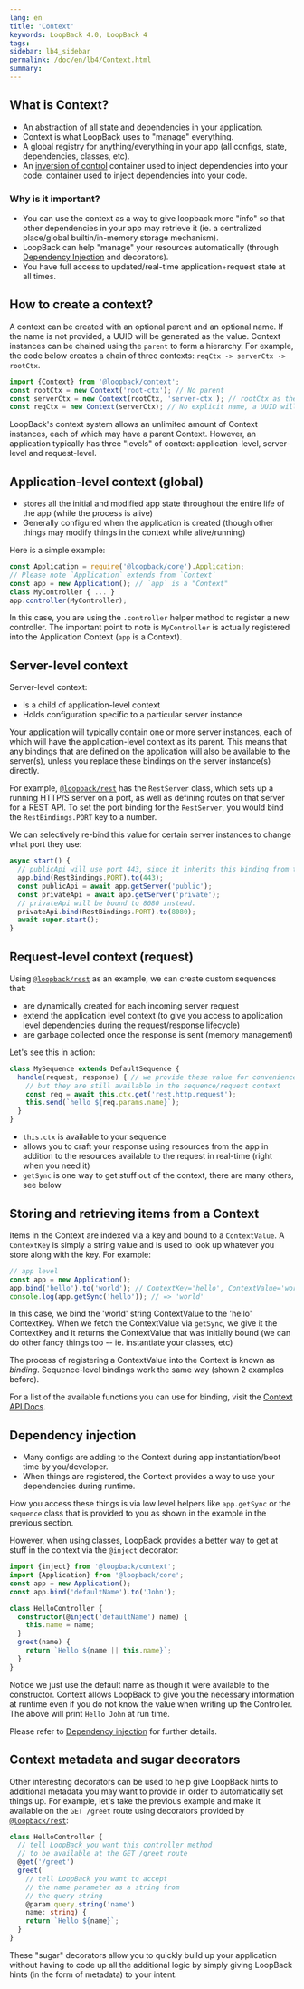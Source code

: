 ```yaml
---
lang: en
title: 'Context'
keywords: LoopBack 4.0, LoopBack 4
tags:
sidebar: lb4_sidebar
permalink: /doc/en/lb4/Context.html
summary:
---
```


## What is Context?

- An abstraction of all state and dependencies in your application.
- Context is what LoopBack uses to "manage" everything.
- A global registry for anything/everything in your app (all configs, state,
dependencies, classes, etc).
- An [inversion of control](https://en.wikipedia.org/wiki/Inversion_of_control) container used to inject dependencies into your code. container used to inject dependencies into your code.

### Why is it important?

- You can use the context as a way to give loopback more "info" so that other
dependencies in your app may retrieve it (ie. a centralized place/global
builtin/in-memory storage mechanism).
- LoopBack can help "manage" your resources automatically (through
[Dependency Injection](Dependency-injection.html) and decorators).
- You have full access to updated/real-time application+request state at all
times.

## How to create a context?

A context can be created with an optional parent and an optional name. If the
name is not provided, a UUID will be generated as the value. Context instances
can be chained using the `parent` to form a hierarchy. For example, the code
below creates a chain of three contexts: `reqCtx -> serverCtx -> rootCtx`.

```ts
import {Context} from '@loopback/context';
const rootCtx = new Context('root-ctx'); // No parent
const serverCtx = new Context(rootCtx, 'server-ctx'); // rootCtx as the parent
const reqCtx = new Context(serverCtx); // No explicit name, a UUID will be generated
```

LoopBack's context system allows an unlimited amount of Context instances,
each of which may have a parent Context. However, an application typically
has three "levels" of context: application-level, server-level and request-level.

## Application-level context (global)

- stores all the initial and modified app state throughout the entire life of
the app (while the process is alive)
- Generally configured when the application is created (though other things may
modify things in the context while alive/running)

Here is a simple example:

```js
const Application = require('@loopback/core').Application;
// Please note `Application` extends from `Context`
const app = new Application(); // `app` is a "Context"
class MyController { ... }
app.controller(MyController);
```

In this case, you are using the `.controller` helper method to register a new
controller. The important point to note is `MyController` is actually registered
into the Application Context (`app` is a Context).

## Server-level context

Server-level context:
- Is a child of application-level context
- Holds configuration specific to a particular server instance

Your application will typically contain one or more server instances, each of
which will have the application-level context as its parent. This means that
any bindings that are defined on the application will also be available to the
server(s), unless you replace these bindings on the server instance(s) directly.

For example, [`@loopback/rest`](https://github.com/strongloop/loopback-next/blob/master/packages/rest)
has the `RestServer` class, which sets up a running HTTP/S server on a port, as
well as defining routes on that server for a REST API. To set the port binding
for the `RestServer`, you would bind the `RestBindings.PORT` key to a number.

We can selectively re-bind this value for certain server instances to change
what port they use:

```js
async start() {
  // publicApi will use port 443, since it inherits this binding from the app.
  app.bind(RestBindings.PORT).to(443);
  const publicApi = await app.getServer('public');
  const privateApi = await app.getServer('private');
  // privateApi will be bound to 8080 instead.
  privateApi.bind(RestBindings.PORT).to(8080);
  await super.start();
}
```

## Request-level context (request)

Using [`@loopback/rest`](https://github.com/strongloop/loopback-next/blob/master/packages/rest) as an
example, we can create custom sequences that:
- are dynamically created for each incoming server request
- extend the application level context (to give you access to application level dependencies during the request/response lifecycle)
- are garbage collected once the response is sent (memory management)

Let's see this in action:

```js
class MySequence extends DefaultSequence {
  handle(request, response) { // we provide these value for convenience (taken from the Context)
    // but they are still available in the sequence/request context
    const req = await this.ctx.get('rest.http.request');
    this.send(`hello ${req.params.name}`);
  }
}
```

- `this.ctx` is available to your sequence
- allows you to craft your response using resources from the app in addition to
the resources available to the request in real-time (right when you need it)
- `getSync` is one way to get stuff out of the context, there are many others,
see below

## Storing and retrieving items from a Context

Items in the Context are indexed via a key and bound to a `ContextValue`.
A `ContextKey` is simply a string value and is used to look up whatever you
store along with the key. For example:

```js
// app level
const app = new Application();
app.bind('hello').to('world'); // ContextKey='hello', ContextValue='world'
console.log(app.getSync('hello')); // => 'world'
```

In this case, we bind the 'world' string ContextValue to the 'hello' ContextKey.
When we fetch the ContextValue via `getSync`, we give it the ContextKey and it
returns the ContextValue that was initially bound (we can do other fancy things
too -- ie. instantiate your classes, etc)

The process of registering a ContextValue into the Context is known as
_binding_. Sequence-level bindings work the same way (shown 2 examples before).

For a list of the available functions you can use for binding, visit
the [Context API Docs](http://apidocs.loopback.io/@loopback%2fcontext).

## Dependency injection

- Many configs are adding to the Context during app instantiation/boot time by you/developer.
- When things are registered, the Context provides a way to use your
dependencies during runtime.

How you access these things is via low level helpers like `app.getSync` or the
`sequence` class that is provided to you as shown in the example in the previous
section.

However, when using classes, LoopBack provides a better way to get at stuff in
the context via the `@inject` decorator:

```ts
import {inject} from '@loopback/context';
import {Application} from '@loopback/core';
const app = new Application();
const app.bind('defaultName').to('John');

class HelloController {
  constructor(@inject('defaultName') name) {
    this.name = name;
  }
  greet(name) {
    return `Hello ${name || this.name}`;
  }
}
```

Notice we just use the default name as though it were available to the
constructor. Context allows LoopBack to give you the necessary information at
runtime even if you do not know the value when writing up the Controller.
The above will print `Hello John` at run time.

Please refer to [Dependency injection](Dependency-injection.html) for further
details.

## Context metadata and sugar decorators

Other interesting decorators can be used to help give LoopBack hints to
additional metadata you may want to provide in order to automatically set things
up. For example, let's take the previous example and make it available on the
`GET /greet` route using decorators provided by
[`@loopback/rest`](https://github.com/strongloop/loopback-next/blob/master/packages/rest):

```ts
class HelloController {
  // tell LoopBack you want this controller method
  // to be available at the GET /greet route
  @get('/greet')
  greet(
    // tell LoopBack you want to accept
    // the name parameter as a string from
    // the query string
    @param.query.string('name')
    name: string) {
    return `Hello ${name}`;
  }
}
```

These "sugar" decorators allow you to quickly build up your application without
having to code up all the additional logic by simply giving LoopBack hints
(in the form of metadata) to your intent.
